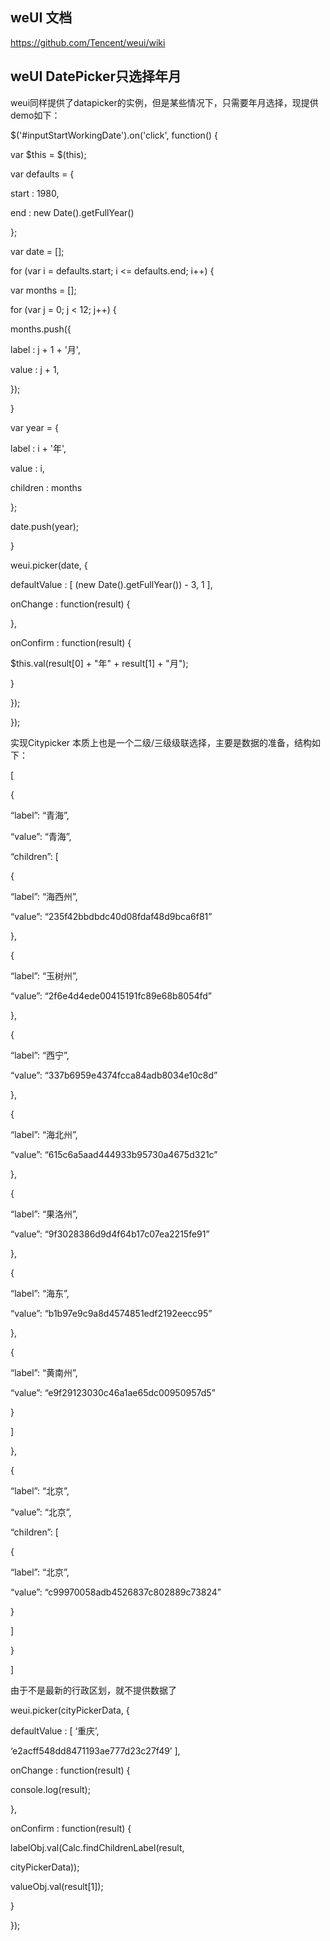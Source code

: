 ## weUI 文档
https://github.com/Tencent/weui/wiki


## weUI  DatePicker只选择年月
 

weui同样提供了datapicker的实例，但是某些情况下，只需要年月选择，现提供demo如下：

$('#inputStartWorkingDate').on('click', function() {

var $this = $(this);

var defaults = {

start : 1980,

end : new Date().getFullYear()

};

var date = [];

for (var i = defaults.start; i <= defaults.end; i++) {

var months = [];

for (var j = 0; j < 12; j++) {

months.push({

label : j + 1 + '月',

value : j + 1,

});

}

var year = {

label : i + '年',

value : i,

children : months

};

date.push(year);

}

weui.picker(date, {

defaultValue : [ (new Date().getFullYear()) - 3, 1 ],

onChange : function(result) {

},

onConfirm : function(result) {

$this.val(result[0] + "年" + result[1] + "月");

}

});

});

实现Citypicker
本质上也是一个二级/三级级联选择，主要是数据的准备，结构如下：

[

{

“label”: “青海”,

“value”: “青海”,

“children”: [

{

“label”: “海西州”,

“value”: “235f42bbdbdc40d08fdaf48d9bca6f81”

},

{

“label”: “玉树州”,

“value”: “2f6e4d4ede00415191fc89e68b8054fd”

},

{

“label”: “西宁”,

“value”: “337b6959e4374fcca84adb8034e10c8d”

},

{

“label”: “海北州”,

“value”: “615c6a5aad444933b95730a4675d321c”

},

{

“label”: “果洛州”,

“value”: “9f3028386d9d4f64b17c07ea2215fe91”

},

{

“label”: “海东”,

“value”: “b1b97e9c9a8d4574851edf2192eecc95”

},

{

“label”: “黄南州”,

“value”: “e9f29123030c46a1ae65dc00950957d5”

}

]

},

{

“label”: “北京”,

“value”: “北京”,

“children”: [

{

“label”: “北京”,

“value”: “c99970058adb4526837c802889c73824”

}

]

}

]

由于不是最新的行政区划，就不提供数据了

weui.picker(cityPickerData, {

defaultValue : [ ‘重庆’,

‘e2acff548dd8471193ae777d23c27f49’ ],

onChange : function(result) {

console.log(result);

},

onConfirm : function(result) {

labelObj.val(Calc.findChildrenLabel(result,

cityPickerData));

valueObj.val(result[1]);

}

});
